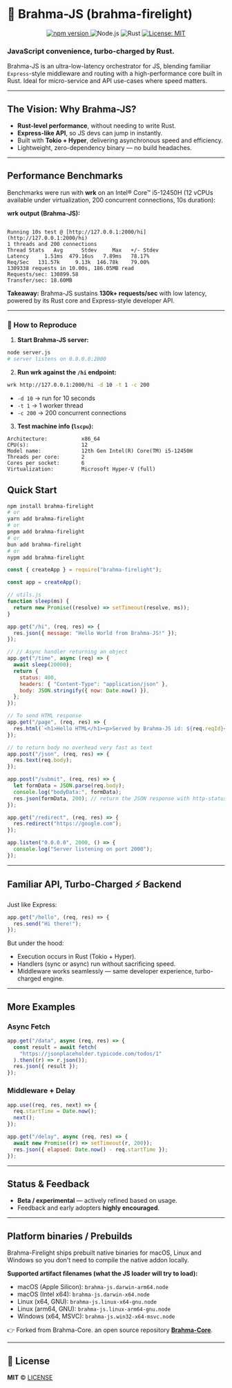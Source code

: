 # <span style="display:inline-block; transform: scaleX(-1);">🗿</span> Brahma-JS (brahma-firelight)

<p align="center">
  <a href="https://www.npmjs.com/package/brahma-firelight">
    <img src="https://img.shields.io/npm/v/brahma-firelight" alt="npm version">
  </a>
  <img src="https://img.shields.io/badge/Node.js-16%2B-brightgreen?logo=node.js" alt="Node.js">
  <img src="https://img.shields.io/badge/Rust-1.70%2B-black?logo=rust" alt="Rust">
  <a href="LICENSE">
    <img src="https://img.shields.io/badge/License-MIT-yellow.svg" alt="License: MIT">
  </a>
</p>

### JavaScript convenience, turbo-charged by Rust.

Brahma-JS is an ultra-low-latency orchestrator for JS, blending familiar `Express`-style middleware and routing with a high-performance core built in Rust. Ideal for micro-service and API use-cases where speed matters.

---

## The Vision: Why Brahma-JS?

- **Rust-level performance**, without needing to write Rust.
- **Express-like API**, so JS devs can jump in instantly.
- Built with **Tokio + Hyper**, delivering asynchronous speed and efficiency.
- Lightweight, zero-dependency binary — no build headaches.

---

## Performance Benchmarks

Benchmarks were run with **wrk** on an Intel® Core™ i5-12450H (12 vCPUs available under virtualization, 200 concurrent connections, 10s duration):

**wrk output (Brahma-JS):**

```

Running 10s test @ [http://127.0.0.1:2000/hi](http://127.0.0.1:2000/hi)
1 threads and 200 connections
Thread Stats   Avg      Stdev     Max   +/- Stdev
Latency     1.51ms  479.16us   7.89ms   78.17%
Req/Sec   131.57k     9.13k  146.78k    79.00%
1309338 requests in 10.00s, 186.05MB read
Requests/sec: 130899.58
Transfer/sec: 18.60MB

```

**Takeaway:** Brahma-JS sustains **130k+ requests/sec** with low latency, powered by its Rust core and Express-style developer API.

---

### 🔬 How to Reproduce

1. **Start Brahma-JS server:**

```bash
node server.js
# server listens on 0.0.0.0:2000
```

2. **Run wrk against the `/hi` endpoint:**

```bash
wrk http://127.0.0.1:2000/hi -d 10 -t 1 -c 200
```

- `-d 10` → run for 10 seconds
- `-t 1` → 1 worker thread
- `-c 200` → 200 concurrent connections

3. **Test machine info (`lscpu`):**

```
Architecture:           x86_64
CPU(s):                 12
Model name:             12th Gen Intel(R) Core(TM) i5-12450H
Threads per core:       2
Cores per socket:       6
Virtualization:         Microsoft Hyper-V (full)
```

## Quick Start

```bash
npm install brahma-firelight
# or
yarn add brahma-firelight
# or
pnpm add brahma-firelight
# or
bun add brahma-firelight
# or
nypm add brahma-firelight

```

```js
const { createApp } = require("brahma-firelight");

const app = createApp();

// utils.js
function sleep(ms) {
  return new Promise((resolve) => setTimeout(resolve, ms));
}

app.get("/hi", (req, res) => {
  res.json({ message: "Hello World from Brahma-JS!" });
});

// // Async handler returning an object
app.get("/time", async (req) => {
  await sleep(20000);
  return {
    status: 400,
    headers: { "Content-Type": "application/json" },
    body: JSON.stringify({ now: Date.now() }),
  };
});

// To send HTML response
app.get("/page", (req, res) => {
  res.html(`<h1>Hello HTML</h1><p>Served by Brahma-JS id: ${req.reqId}</p>`);
});

// to return body no overhead very fast as text
app.post("/json", (req, res) => {
  res.text(req.body);
});

app.post("/submit", (req, res) => {
  let formData = JSON.parse(req.body);
  console.log("bodyData:", formData);
  res.json(formData, 200); // return the JSON response with http-status-code
});

app.get("/redirect", (req, res) => {
  res.redirect("https://google.com");
});

app.listen("0.0.0.0", 2000, () => {
  console.log("Server listening on port 2000");
});
```

---

## Familiar API, Turbo-Charged ⚡ Backend

Just like Express:

```js
app.get("/hello", (req, res) => {
  res.send("Hi there!");
});
```

But under the hood:

- Execution occurs in Rust (Tokio + Hyper).
- Handlers (sync or async) run without sacrificing speed.
- Middleware works seamlessly — same developer experience, turbo-charged engine.

---

## More Examples

### Async Fetch

```js
app.get("/data", async (req, res) => {
  const result = await fetch(
    "https://jsonplaceholder.typicode.com/todos/1"
  ).then((r) => r.json());
  res.json({ result });
});
```

### Middleware + Delay

```js
app.use((req, res, next) => {
  req.startTime = Date.now();
  next();
});

app.get("/delay", async (req, res) => {
  await new Promise((r) => setTimeout(r, 200));
  res.json({ elapsed: Date.now() - req.startTime });
});
```

---

## Status & Feedback

- **Beta / experimental** — actively refined based on usage.
- Feedback and early adopters **highly encouraged**.

---

## Platform binaries / Prebuilds

Brahma-Firelight ships prebuilt native binaries for macOS, Linux and Windows so you don't need to compile the native addon locally.

**Supported artifact filenames (what the JS loader will try to load):**

- macOS (Apple Silicon): `brahma-js.darwin-arm64.node`
- macOS (Intel x64): `brahma-js.darwin-x64.node`
- Linux (x64, GNU): `brahma-js.linux-x64-gnu.node`
- Linux (arm64, GNU): `brahma-js.linux-arm64-gnu.node`
- Windows (x64, MSVC): `brahma-js.win32-x64-msvc.node`

👉 Forked from Brahma-Core. an open source repository [**Brahma-Core**](https://github.com/Shyam20001/brahma-core.git).

---

## 🧾 License

**MIT** © [LICENSE](https://github.com/Shyam20001/rsjs/blob/master/LICENSE)
